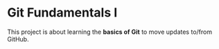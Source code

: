 # Git Fundamentals I

This project is about learning the **basics of Git** to move updates to/from GitHub.
